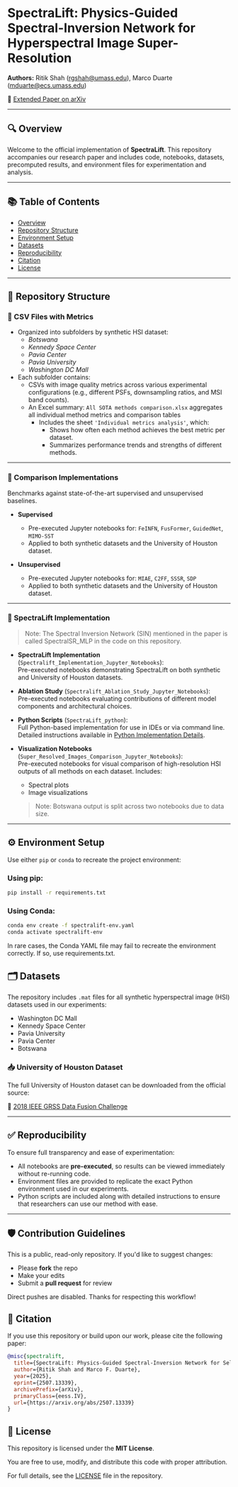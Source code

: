 # SpectraLift: Physics-Guided Spectral-Inversion Network for Hyperspectral Image Super-Resolution

**Authors:** Ritik Shah ([rgshah@umass.edu](mailto:rgshah@umass.edu)), Marco Duarte ([mduarte@ecs.umass.edu](mailto:mduarte@ecs.umass.edu))

📄 [Extended Paper on arXiv](https://arxiv.org/pdf/2507.13339)

---

## 🔍 Overview

Welcome to the official implementation of **SpectraLift**. This repository accompanies our research paper and includes code, notebooks, datasets, precomputed results, and environment files for experimentation and analysis.

---

## 📚 Table of Contents

- [Overview](#-overview)
- [Repository Structure](#-repository-structure)
- [Environment Setup](#-environment-setup)
- [Datasets](#-datasets)
- [Reproducibility](#-reproducibility)
- [Citation](#-citation)
- [License](#-license)

---

## 📁 Repository Structure

### 🔸 CSV Files with Metrics

- Organized into subfolders by synthetic HSI dataset:
  - *Botswana*
  - *Kennedy Space Center*
  - *Pavia Center*
  - *Pavia University*
  - *Washington DC Mall*
- Each subfolder contains:
  - CSVs with image quality metrics across various experimental configurations (e.g., different PSFs, downsampling ratios, and MSI band counts).
  - An Excel summary: `All SOTA methods comparison.xlsx` aggregates all individual method metrics and comparison tables
    - Includes the sheet `'Individual metrics analysis'`, which:
      - Shows how often each method achieves the best metric per dataset.
      - Summarizes performance trends and strengths of different methods.

---

### 🔸 Comparison Implementations

Benchmarks against state-of-the-art supervised and unsupervised baselines.

- **Supervised**  
  - Pre-executed Jupyter notebooks for: `FeINFN`, `FusFormer`, `GuidedNet`, `MIMO-SST`
  - Applied to both synthetic datasets and the University of Houston dataset.

- **Unsupervised**  
  - Pre-executed Jupyter notebooks for: `MIAE`, `C2FF`, `SSSR`, `SDP`
  - Applied to both synthetic datasets and the University of Houston dataset.

---

### 🔸 SpectraLift Implementation
  > Note: The Spectral Inversion Network (SIN) mentioned in the paper is called SpectralSR_MLP in the code on this repository. 

- **SpectraLift Implementation** (`Spectralift_Implementation_Jupyter_Notebooks`):  
  Pre-executed notebooks demonstrating SpectraLift on both synthetic and University of Houston datasets.

- **Ablation Study** (`Spectralift_Ablation_Study_Jupyter_Notebooks`):  
  Pre-executed notebooks evaluating contributions of different model components and architectural choices.

- **Python Scripts** (`SpectraLift_python`):  
  Full Python-based implementation for use in IDEs or via command line.  
  Detailed instructions available in [Python Implementation Details](py_implementation.md).

- **Visualization Notebooks** (`Super_Resolved_Images_Comparison_Jupyter_Notebooks`):  
  Pre-executed notebooks for visual comparison of high-resolution HSI outputs of all methods on each dataset. Includes:
  - Spectral plots
  - Image visualizations
  > Note: Botswana output is split across two notebooks due to data size.

---

## ⚙️ Environment Setup

Use either `pip` or `conda` to recreate the project environment:

### Using pip:
```bash
pip install -r requirements.txt
```
### Using Conda:
```bash
conda env create -f spectralift-env.yaml
conda activate spectralift-env
```
In rare cases, the Conda YAML file may fail to recreate the environment correctly. If so, use requirements.txt.

## 🗂️ Datasets

The repository includes `.mat` files for all synthetic hyperspectral image (HSI) datasets used in our experiments:

- Washington DC Mall  
- Kennedy Space Center  
- Pavia University  
- Pavia Center  
- Botswana  

### 📥 University of Houston Dataset

The full University of Houston dataset can be downloaded from the official source:

🔗 [2018 IEEE GRSS Data Fusion Challenge](https://machinelearning.ee.uh.edu/2018-ieee-grss-data-fusion-challenge-fusion-of-multispectral-lidar-and-hyperspectral-data/)

---

## ✅ Reproducibility

To ensure full transparency and ease of experimentation:

- All notebooks are **pre-executed**, so results can be viewed immediately without re-running code.
- Environment files are provided to replicate the exact Python environment used in our experiments.
- Python scripts are included along with detailed instructions to ensure that researchers can use our method with ease.

---

## 🛡️ Contribution Guidelines
This is a public, read-only repository. If you'd like to suggest changes:
- Please **fork** the repo
- Make your edits
- Submit a **pull request** for review

Direct pushes are disabled. Thanks for respecting this workflow!

## 📖 Citation

If you use this repository or build upon our work, please cite the following paper:

```bibtex
@misc{spectralift,
  title={SpectraLift: Physics-Guided Spectral-Inversion Network for Self-Supervised Hyperspectral Image Super-Resolution},
  author={Ritik Shah and Marco F. Duarte},
  year={2025},
  eprint={2507.13339},
  archivePrefix={arXiv},
  primaryClass={eess.IV},
  url={https://arxiv.org/abs/2507.13339}
}
```

## 📜 License

This repository is licensed under the **MIT License**.

You are free to use, modify, and distribute this code with proper attribution.

For full details, see the [LICENSE](./LICENSE) file in the repository.
